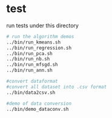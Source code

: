 test
==========

run tests under this directory

```sh
# run the algorithm demos
../bin/run_kmeans.sh
../bin/run_regression.sh
../bin/run_pca.sh
../bin/run_nb.sh
../bin/run_mfsgd.sh
../bin/run_ann.sh

#convert dataformat
#convert all dataset into .csv format
../bin/data2csv.sh

#demo of data conversion
../bin/demo_dataconv.sh


```
